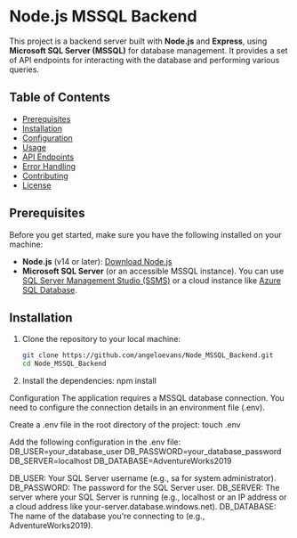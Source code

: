 # Node.js MSSQL Backend

This project is a backend server built with **Node.js** and **Express**, using **Microsoft SQL Server (MSSQL)** for database management. It provides a set of API endpoints for interacting with the database and performing various queries.

## Table of Contents
- [Prerequisites](#prerequisites)
- [Installation](#installation)
- [Configuration](#configuration)
- [Usage](#usage)
- [API Endpoints](#api-endpoints)
- [Error Handling](#error-handling)
- [Contributing](#contributing)
- [License](#license)

## Prerequisites

Before you get started, make sure you have the following installed on your machine:

- **Node.js** (v14 or later): [Download Node.js](https://nodejs.org/)
- **Microsoft SQL Server** (or an accessible MSSQL instance). You can use [SQL Server Management Studio (SSMS)](https://aka.ms/ssmsfullsetup) or a cloud instance like [Azure SQL Database](https://azure.microsoft.com/en-us/services/sql-database/).

## Installation

1. Clone the repository to your local machine:

   ```bash
   git clone https://github.com/angeloevans/Node_MSSQL_Backend.git
   cd Node_MSSQL_Backend
2. Install the dependencies:
  npm install

Configuration
The application requires a MSSQL database connection. You need to configure the connection details in an environment file (.env).

Create a .env file in the root directory of the project:
touch .env

Add the following configuration in the .env file:
DB_USER=your_database_user
DB_PASSWORD=your_database_password
DB_SERVER=localhost
DB_DATABASE=AdventureWorks2019

DB_USER: Your SQL Server username (e.g., sa for system administrator).
DB_PASSWORD: The password for the SQL Server user.
DB_SERVER: The server where your SQL Server is running (e.g., localhost or an IP address or a cloud address like your-server.database.windows.net).
DB_DATABASE: The name of the database you're connecting to (e.g., AdventureWorks2019).

